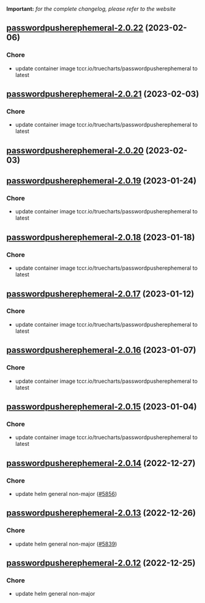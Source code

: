 **Important:**
*for the complete changelog, please refer to the website*




## [passwordpusherephemeral-2.0.22](https://github.com/truecharts/charts/compare/passwordpusherephemeral-2.0.21...passwordpusherephemeral-2.0.22) (2023-02-06)

### Chore

- update container image tccr.io/truecharts/passwordpusherephemeral to latest
  
  


## [passwordpusherephemeral-2.0.21](https://github.com/truecharts/charts/compare/passwordpusherephemeral-2.0.20...passwordpusherephemeral-2.0.21) (2023-02-03)

### Chore

- update container image tccr.io/truecharts/passwordpusherephemeral to latest
  
  


## [passwordpusherephemeral-2.0.20](https://github.com/truecharts/charts/compare/passwordpusherephemeral-2.0.19...passwordpusherephemeral-2.0.20) (2023-02-03)




## [passwordpusherephemeral-2.0.19](https://github.com/truecharts/charts/compare/passwordpusherephemeral-2.0.18...passwordpusherephemeral-2.0.19) (2023-01-24)

### Chore

- update container image tccr.io/truecharts/passwordpusherephemeral to latest
  
  


## [passwordpusherephemeral-2.0.18](https://github.com/truecharts/charts/compare/passwordpusherephemeral-2.0.17...passwordpusherephemeral-2.0.18) (2023-01-18)

### Chore

- update container image tccr.io/truecharts/passwordpusherephemeral to latest
  
  


## [passwordpusherephemeral-2.0.17](https://github.com/truecharts/charts/compare/passwordpusherephemeral-2.0.16...passwordpusherephemeral-2.0.17) (2023-01-12)

### Chore

- update container image tccr.io/truecharts/passwordpusherephemeral to latest
  
  


## [passwordpusherephemeral-2.0.16](https://github.com/truecharts/charts/compare/passwordpusherephemeral-2.0.15...passwordpusherephemeral-2.0.16) (2023-01-07)

### Chore

- update container image tccr.io/truecharts/passwordpusherephemeral to latest
  
  


## [passwordpusherephemeral-2.0.15](https://github.com/truecharts/charts/compare/passwordpusherephemeral-2.0.14...passwordpusherephemeral-2.0.15) (2023-01-04)

### Chore

- update container image tccr.io/truecharts/passwordpusherephemeral to latest
  
  


## [passwordpusherephemeral-2.0.14](https://github.com/truecharts/charts/compare/passwordpusherephemeral-2.0.13...passwordpusherephemeral-2.0.14) (2022-12-27)

### Chore

- update helm general non-major ([#5856](https://github.com/truecharts/charts/issues/5856))
  
  


## [passwordpusherephemeral-2.0.13](https://github.com/truecharts/charts/compare/passwordpusherephemeral-2.0.12...passwordpusherephemeral-2.0.13) (2022-12-26)

### Chore

- update helm general non-major ([#5839](https://github.com/truecharts/charts/issues/5839))
  
  


## [passwordpusherephemeral-2.0.12](https://github.com/truecharts/charts/compare/passwordpusherephemeral-2.0.11...passwordpusherephemeral-2.0.12) (2022-12-25)

### Chore

- update helm general non-major
  
  
